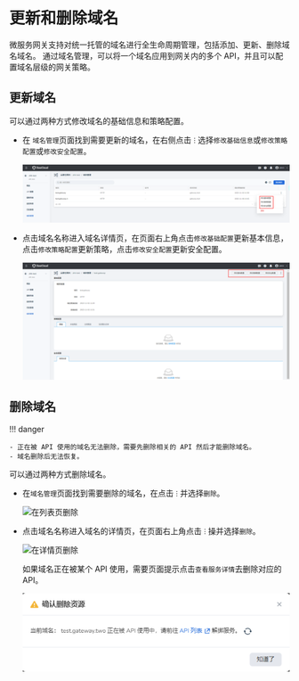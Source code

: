 # 更新和删除域名

微服务网关支持对统一托管的域名进行全生命周期管理，包括添加、更新、删除域名域名。
通过域名管理，可以将一个域名应用到网关内的多个 API，并且可以配置域名层级的网关策略。

## 更新域名

可以通过两种方式修改域名的基础信息和策略配置。

- 在 `域名管理`页面找到需要更新的域名，在右侧点击 `ⵗ` 选择`修改基础信息`或`修改策略配置`或`修改安全配置`。

    ![在列表页更新基础信息](./images/update-domain-1.png)

- 点击域名名称进入域名详情页，在页面右上角点击`修改基础配置`更新基本信息，点击`修改策略配置`更新策略，点击`修改安全配置`更新安全配置。

    ![在详情页更新](./images/update-domain-2.png)

## 删除域名

!!! danger

    - 正在被 API 使用的域名无法删除，需要先删除相关的 API 然后才能删除域名。
    - 域名删除后无法恢复。

可以通过两种方式删除域名。

- 在`域名管理`页面找到需要删除的域名，在点击 `ⵗ` 并选择`删除`。

    ![在列表页删除](https://docs.daocloud.io/daocloud-docs-images/docs/skoala/ms-gateway/domain/imgs/delete-domain-1.png)

- 点击域名名称进入域名的详情页，在页面右上角点击 `ⵗ` 操并选择`删除`。

    ![在详情页删除](https://docs.daocloud.io/daocloud-docs-images/docs/skoala/ms-gateway/domain/imgs/delete-domain-2.png)

    如果域名正在被某个 API 使用，需要页面提示点击`查看服务详情`去删除对应的 API。<!--待ui更新后更新描述-->

    ![在详情页删除](./images/delete-domain-3.png)
